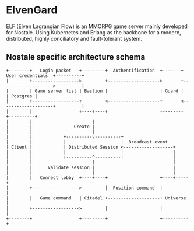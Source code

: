 # ElvenGard

ELF (Elven Lagrangian Flow) is an MMORPG game server mainly developed for Nostale.
Using Kubernetes and Erlang as the backbone for a modern, distributed, highly conciliatory and fault-tolerant system.

## Nostale specific architecture schema

```text
+--------+   Login packet   +---------+  Authentification  +-------+  User credentials  +----------+
|        +------------------>         +-------------------->       +-------------------->          |
|        | Game server list | Bastion |                    | Guard |                    | Postgres |
|        +------------------+         <--------------------+       <--------------------+          |
|        |                  +----+----+                    +-------+                    +----------+
|        |                       |
|        |                Create |
|        |                       |
|        |            +----------v----------+
|        |            |                     |  Broadcast event
| Client |            | Distributed Session <-------------------+
|        |            |                     |                   |
|        |            +----------^----------+                   |
|        |                       |                              |
|        |      Validate session |                              |
|        |                       |                              |
|        |   Connect lobby  +----+----+                    +----+-----+
|        +------------------>         |  Position command  |          |
|        |   Game command   | Citadel +--------------------+ Universe |
|        +------------------>         |                    |          |
+--------+                  +---------+                    +----------+

```
